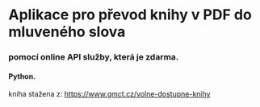 # Aplikace pro převod knihy v PDF do mluveného slova
### pomocí online API služby, která je zdarma.
#### Python.
kniha stažena z: https://www.gmct.cz/volne-dostupne-knihy